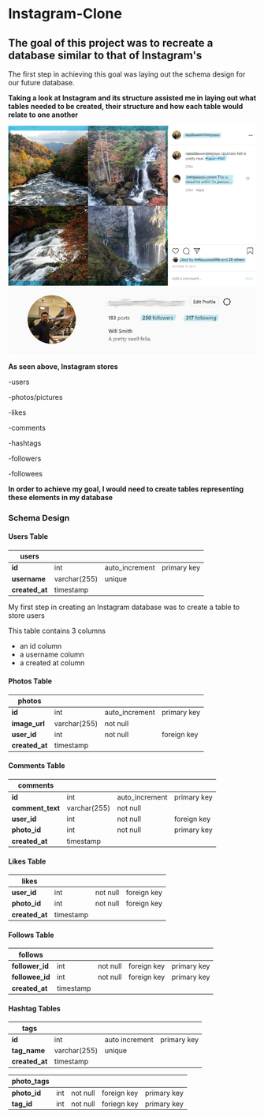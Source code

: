 # Instagram-Clone

## The goal of this project was to recreate a database similar to that of Instagram's 

The first step in achieving this goal was laying out the schema design for our future database.

**Taking a look at Instagram and its structure assisted me in laying out what tables needed to be created, their structure and how each table would relate to one another**


![](Images/Image%20Section.jpg)
![](Images/User%20Section.jpg)



**As seen above, Instagram stores**


-users

-photos/pictures

-likes

-comments

-hashtags

-followers

-followees


**In order to achieve my goal, I would need to create tables representing these elements in my database**




### **Schema Design**



#### **Users Table**

**users** |     |            |     |
----------|-----|------------|-----|
  **id**      | int | auto_increment | primary key
  **username** | varchar(255) | unique
  **created_at** | timestamp | 
 

My first step in creating an Instagram database was to create a table to store users

 This table contains 3 columns
   - an id column
   - a username column
   - a created at column
   





#### **Photos Table**

**photos** |      |       |             |
-----------|------|-------|-------------|
**id** | int | auto_increment | primary key | 
**image_url** | varchar(255) | not null |
**user_id** | int | not null | foreign key |
**created_at** | timestamp |


#### **Comments Table**

**comments** |     |     |         |
-------------|-----|-----|---------|
**id** | int | auto_increment | primary key |
**comment_text** | varchar(255) | not null|
**user_id** | int | not null | foreign key
**photo_id** | int | not null | primary key
**created_at** | timestamp |


#### **Likes Table**

**likes** |      |      |        |
----------|------|------|--------|
**user_id** | int | not null | foreign key
**photo_id** | int | not null | foreign key
**created_at** | timestamp |


#### **Follows Table**

**follows** |      |       |        |        |
------------|------|-------|--------|--------|
**follower_id** | int | not null | foreign key | primary key |
**followee_id** | int | not null | foreign key | primary key |
**created_at** | timestamp |



#### Hashtag Tables

**tags** |      |       |         |
---------|------|-------|---------|
**id** | int | auto increment | primary key |
**tag_name** | varchar(255) | unique |
**created_at** | timestamp | 



**photo_tags** |       |      |        |         |
---------|-------|------|--------|---------|
**photo_id** | int | not null | foreign key| primary key |
**tag_id** | int | not null | foriegn key | primary key |










